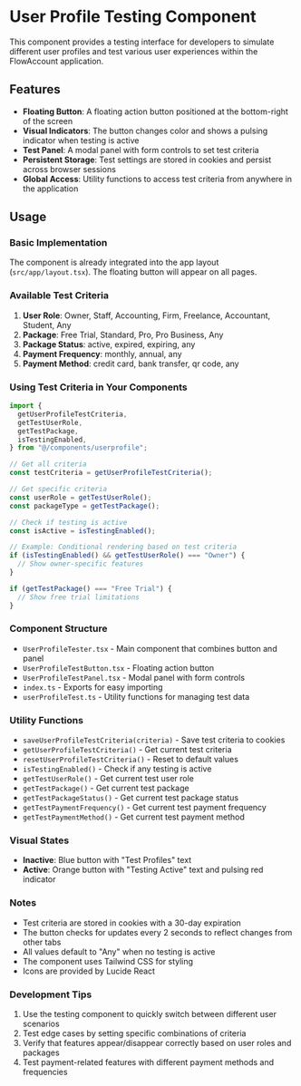 # User Profile Testing Component

This component provides a testing interface for developers to simulate different user profiles and test various user experiences within the FlowAccount application.

## Features

- **Floating Button**: A floating action button positioned at the bottom-right of the screen
- **Visual Indicators**: The button changes color and shows a pulsing indicator when testing is active
- **Test Panel**: A modal panel with form controls to set test criteria
- **Persistent Storage**: Test settings are stored in cookies and persist across browser sessions
- **Global Access**: Utility functions to access test criteria from anywhere in the application

## Usage

### Basic Implementation

The component is already integrated into the app layout (`src/app/layout.tsx`). The floating button will appear on all pages.

### Available Test Criteria

1. **User Role**: Owner, Staff, Accounting, Firm, Freelance, Accountant, Student, Any
2. **Package**: Free Trial, Standard, Pro, Pro Business, Any
3. **Package Status**: active, expired, expiring, any
4. **Payment Frequency**: monthly, annual, any
5. **Payment Method**: credit card, bank transfer, qr code, any

### Using Test Criteria in Your Components

```typescript
import {
  getUserProfileTestCriteria,
  getTestUserRole,
  getTestPackage,
  isTestingEnabled,
} from "@/components/userprofile";

// Get all criteria
const testCriteria = getUserProfileTestCriteria();

// Get specific criteria
const userRole = getTestUserRole();
const packageType = getTestPackage();

// Check if testing is active
const isActive = isTestingEnabled();

// Example: Conditional rendering based on test criteria
if (isTestingEnabled() && getTestUserRole() === "Owner") {
  // Show owner-specific features
}

if (getTestPackage() === "Free Trial") {
  // Show free trial limitations
}
```

### Component Structure

- `UserProfileTester.tsx` - Main component that combines button and panel
- `UserProfileTestButton.tsx` - Floating action button
- `UserProfileTestPanel.tsx` - Modal panel with form controls
- `index.ts` - Exports for easy importing
- `userProfileTest.ts` - Utility functions for managing test data

### Utility Functions

- `saveUserProfileTestCriteria(criteria)` - Save test criteria to cookies
- `getUserProfileTestCriteria()` - Get current test criteria
- `resetUserProfileTestCriteria()` - Reset to default values
- `isTestingEnabled()` - Check if any testing is active
- `getTestUserRole()` - Get current test user role
- `getTestPackage()` - Get current test package
- `getTestPackageStatus()` - Get current test package status
- `getTestPaymentFrequency()` - Get current test payment frequency
- `getTestPaymentMethod()` - Get current test payment method

### Visual States

- **Inactive**: Blue button with "Test Profiles" text
- **Active**: Orange button with "Testing Active" text and pulsing red indicator

### Notes

- Test criteria are stored in cookies with a 30-day expiration
- The button checks for updates every 2 seconds to reflect changes from other tabs
- All values default to "Any" when no testing is active
- The component uses Tailwind CSS for styling
- Icons are provided by Lucide React

### Development Tips

1. Use the testing component to quickly switch between different user scenarios
2. Test edge cases by setting specific combinations of criteria
3. Verify that features appear/disappear correctly based on user roles and packages
4. Test payment-related features with different payment methods and frequencies

